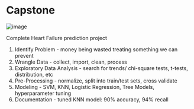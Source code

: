 # Capstone
![image](https://user-images.githubusercontent.com/95554018/164513485-dee15391-8d44-4548-9433-b75106153604.png)

Complete Heart Failure prediction project
1) Identify Problem - money being wasted treating something we can prevent
2) Wrangle Data - collect, import, clean, process
3) Exploratory Data Analysis - search for trends/ chi-square tests, t-tests, distribution, etc
4) Pre-Processing - normalize, split into train/test sets, cross validate
5) Modeling - SVM, KNN, Logistic Regression, Tree Models, hyperparameter tuning
6) Documentation - tuned KNN model: 90% accuracy, 94% recall
